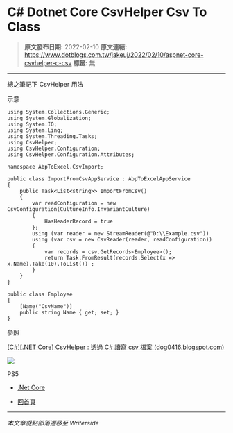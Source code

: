 # C# Dotnet Core CsvHelper Csv To Class

> **原文發布日期:** 2022-02-10
> **原文連結:** https://www.dotblogs.com.tw/jakeuj/2022/02/10/aspnet-core-csvhelper-c-csv
> **標籤:** 無

---

總之筆記下 CsvHelper 用法

示意

```
using System.Collections.Generic;
using System.Globalization;
using System.IO;
using System.Linq;
using System.Threading.Tasks;
using CsvHelper;
using CsvHelper.Configuration;
using CsvHelper.Configuration.Attributes;

namespace AbpToExcel.CsvImport;

public class ImportFromCsvAppService : AbpToExcelAppService
{
    public Task<List<string>> ImportFromCsv()
    {
        var readConfiguration = new CsvConfiguration(CultureInfo.InvariantCulture)
        {
            HasHeaderRecord = true
        };
        using (var reader = new StreamReader(@"D:\\Example.csv"))
        using (var csv = new CsvReader(reader, readConfiguration))
        {
            var records = csv.GetRecords<Employee>();
            return Task.FromResult(records.Select(x => x.Name).Take(10).ToList()) ;
        }
    }
}

public class Employee
{
    [Name("CsvName")]
    public string Name { get; set; }
}
```

參照

[[C#][.NET Core] CsvHelper : 透過 C# 讀寫 csv 檔案 (dog0416.blogspot.com)](http://dog0416.blogspot.com/2019/11/aspnet-core-csvhelper-c-csv.html)

![](https://card.psnprofiles.com/1/jakeuj.png)

PS5

* [.Net Core](/jakeuj/Tags?qq=.Net%20Core)

* [回首頁](/jakeuj)

---

*本文章從點部落遷移至 Writerside*
